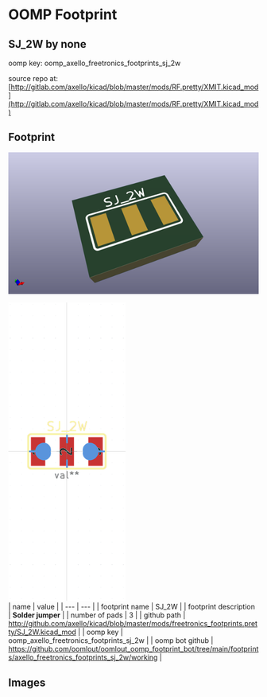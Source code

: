 # OOMP Footprint  
## SJ_2W  by none  
  
oomp key: oomp_axello_freetronics_footprints_sj_2w  
  
source repo at: [http://gitlab.com/axello/kicad/blob/master/mods/RF.pretty/XMIT.kicad_mod](http://gitlab.com/axello/kicad/blob/master/mods/RF.pretty/XMIT.kicad_mod)  
## Footprint  
  
[![working_kicad_pcb_3d.png](working_kicad_pcb_3d_600.png)](working_kicad_pcb_3d.png)  
  
[![working.png](working_600.png)](working.png)  
| name | value | 
| --- | --- | 
| footprint name | SJ_2W | 
| footprint description | <b>Solder jumper</b> | 
| number of pads | 3 | 
| github path | http://github.com/axello/kicad/blob/master/mods/freetronics_footprints.pretty/SJ_2W.kicad_mod | 
| oomp key | oomp_axello_freetronics_footprints_sj_2w | 
| oomp bot github | https://github.com/oomlout/oomlout_oomp_footprint_bot/tree/main/footprints/axello_freetronics_footprints_sj_2w/working | 
## Images  
